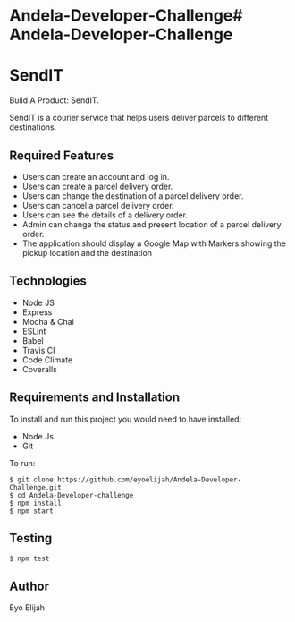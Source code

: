 # Andela-Developer-Challenge# Andela-Developer-Challenge

# SendIT

Build A Product: SendIT.

SendIT is a courier service that helps users deliver parcels to different destinations.

## Required Features

- Users can create an account and log in.
- Users can create a parcel delivery order.
- Users can change the destination of a parcel delivery order.
- Users can cancel a parcel delivery order.
- Users can see the details of a delivery order.
- Admin can change the ​status​ and ​present​ ​location​ of a parcel delivery order.
- The application should display a Google Map with Markers showing the ​pickup location and the ​destination

## Technologies

- Node JS
- Express
- Mocha & Chai
- ESLint
- Babel
- Travis CI
- Code Climate
- Coveralls

## Requirements and Installation

To install and run this project you would need to have installed:

- Node Js
- Git

To run:

```
$ git clone https://github.com/eyoelijah/Andela-Developer-Challenge.git
$ cd Andela-Developer-challenge
$ npm install
$ npm start
```

## Testing

```
$ npm test
```

## Author

Eyo Elijah
